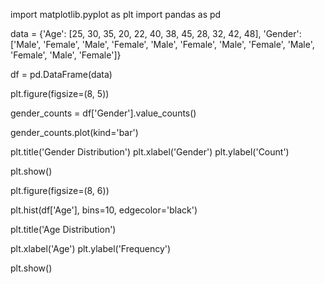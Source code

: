 import matplotlib.pyplot as plt
import pandas as pd

data = {'Age': [25, 30, 35, 20, 22, 40, 38, 45, 28, 32, 42, 48],
        'Gender': ['Male', 'Female', 'Male', 'Female', 'Male', 'Female', 'Male', 'Female', 'Male', 'Female', 'Male', 'Female']}


df = pd.DataFrame(data)


plt.figure(figsize=(8, 5))  


gender_counts = df['Gender'].value_counts()


gender_counts.plot(kind='bar')

plt.title('Gender Distribution')
plt.xlabel('Gender')
plt.ylabel('Count')


plt.show()


plt.figure(figsize=(8, 6))  

plt.hist(df['Age'], bins=10, edgecolor='black')


plt.title('Age Distribution')


plt.xlabel('Age')
plt.ylabel('Frequency')


plt.show()
